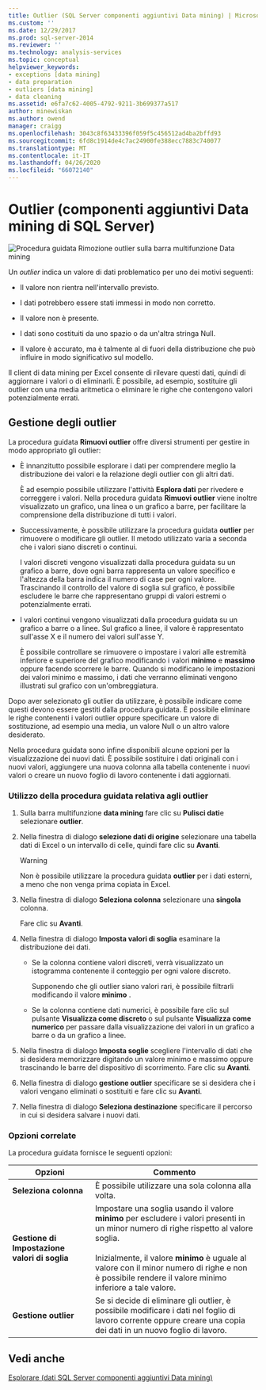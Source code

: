 ```yaml
---
title: Outlier (SQL Server componenti aggiuntivi Data mining) | Microsoft Docs
ms.custom: ''
ms.date: 12/29/2017
ms.prod: sql-server-2014
ms.reviewer: ''
ms.technology: analysis-services
ms.topic: conceptual
helpviewer_keywords:
- exceptions [data mining]
- data preparation
- outliers [data mining]
- data cleaning
ms.assetid: e6fa7c62-4005-4792-9211-3b699377a517
author: minewiskan
ms.author: owend
manager: craigg
ms.openlocfilehash: 3043c8f63433396f059f5c456512ad4ba2bffd93
ms.sourcegitcommit: 6fd8c1914de4c7ac24900fe388ecc7883c740077
ms.translationtype: MT
ms.contentlocale: it-IT
ms.lasthandoff: 04/26/2020
ms.locfileid: "66072140"
---
```

# <a name="outliers-sql-server-data-mining-add-ins"></a>Outlier (componenti aggiuntivi Data mining di SQL Server)
  ![Procedura guidata Rimozione outlier sulla barra multifunzione Data mining](media/dmc-outliers.gif "Procedura guidata Rimozione outlier sulla barra multifunzione Data mining")  
  
 Un *outlier* indica un valore di dati problematico per uno dei motivi seguenti:  
  
-   Il valore non rientra nell'intervallo previsto.  
  
-   I dati potrebbero essere stati immessi in modo non corretto.  
  
-   Il valore non è presente.  
  
-   I dati sono costituiti da uno spazio o da un'altra stringa Null.  
  
-   Il valore è accurato, ma è talmente al di fuori della distribuzione che può influire in modo significativo sul modello.  
  
 Il client di data mining per Excel consente di rilevare questi dati, quindi di aggiornare i valori o di eliminarli. È possibile, ad esempio, sostituire gli outlier con una media aritmetica o eliminare le righe che contengono valori potenzialmente errati.  
  
## <a name="handling-outliers"></a>Gestione degli outlier  
 La procedura guidata **Rimuovi outlier** offre diversi strumenti per gestire in modo appropriato gli outlier:  
  
-   È innanzitutto possibile esplorare i dati per comprendere meglio la distribuzione dei valori e la relazione degli outlier con gli altri dati.  
  
     È ad esempio possibile utilizzare l'attività **Esplora dati** per rivedere e correggere i valori. Nella procedura guidata **Rimuovi outlier** viene inoltre visualizzato un grafico, una linea o un grafico a barre, per facilitare la comprensione della distribuzione di tutti i valori.  
  
-   Successivamente, è possibile utilizzare la procedura guidata **outlier** per rimuovere o modificare gli outlier. Il metodo utilizzato varia a seconda che i valori siano discreti o continui.  
  
     I valori discreti vengono visualizzati dalla procedura guidata su un grafico a barre, dove ogni barra rappresenta un valore specifico e l'altezza della barra indica il numero di case per ogni valore. Trascinando il controllo del valore di soglia sul grafico, è possibile escludere le barre che rappresentano gruppi di valori estremi o potenzialmente errati.  
  
-   I valori continui vengono visualizzati dalla procedura guidata su un grafico a barre o a linee. Sul grafico a linee, il valore è rappresentato sull'asse X e il numero dei valori sull'asse Y.  
  
     È possibile controllare se rimuovere o impostare i valori alle estremità inferiore e superiore del grafico modificando i valori **minimo** e **massimo** oppure facendo scorrere le barre. Quando si modificano le impostazioni dei valori minimo e massimo, i dati che verranno eliminati vengono illustrati sul grafico con un'ombreggiatura.  
  
 Dopo aver selezionato gli outlier da utilizzare, è possibile indicare come questi devono essere gestiti dalla procedura guidata. È possibile eliminare le righe contenenti i valori outlier oppure specificare un valore di sostituzione, ad esempio una media, un valore Null o un altro valore desiderato.  
  
 Nella procedura guidata sono infine disponibili alcune opzioni per la visualizzazione dei nuovi dati. È possibile sostituire i dati originali con i nuovi valori, aggiungere una nuova colonna alla tabella contenente i nuovi valori o creare un nuovo foglio di lavoro contenente i dati aggiornati.  
  
### <a name="using-the-outlier-wizard"></a>Utilizzo della procedura guidata relativa agli outlier  
  
1.  Sulla barra multifunzione **data mining** fare clic su **Pulisci dati**e selezionare **outlier**.  
  
2.  Nella finestra di dialogo **selezione dati di origine** selezionare una tabella dati di Excel o un intervallo di celle, quindi fare clic su **Avanti**.  
  
    > [!WARNING]  
    >  Non è possibile utilizzare la procedura guidata **outlier** per i dati esterni, a meno che non venga prima copiata in Excel.  
  
3.  Nella finestra di dialogo **Seleziona colonna** selezionare una **singola** colonna.  
  
     Fare clic su **Avanti**.  
  
4.  Nella finestra di dialogo **Imposta valori di soglia** esaminare la distribuzione dei dati.  
  
    -   Se la colonna contiene valori discreti, verrà visualizzato un istogramma contenente il conteggio per ogni valore discreto.  
  
         Supponendo che gli outlier siano valori rari, è possibile filtrarli modificando il valore **minimo** .  
  
    -   Se la colonna contiene dati numerici, è possibile fare clic sul pulsante **Visualizza come discreto** o sul pulsante **Visualizza come numerico** per passare dalla visualizzazione dei valori in un grafico a barre o da un grafico a linee.  
  
5.  Nella finestra di dialogo **Imposta soglie** scegliere l'intervallo di dati che si desidera memorizzare digitando un valore minimo e massimo oppure trascinando le barre del dispositivo di scorrimento. Fare clic su **Avanti**.  
  
6.  Nella finestra di dialogo **gestione outlier** specificare se si desidera che i valori vengano eliminati o sostituiti e fare clic su **Avanti**.  
  
7.  Nella finestra di dialogo **Seleziona destinazione** specificare il percorso in cui si desidera salvare i nuovi dati.  
  
### <a name="related-options"></a>Opzioni correlate  
 La procedura guidata fornisce le seguenti opzioni:  
  
|**Opzioni**|**Commento**|  
|-----------------|-----------------|  
|**Seleziona colonna**|È possibile utilizzare una sola colonna alla volta.|  
|**Gestione di Impostazione valori di soglia**|Impostare una soglia usando il valore **minimo** per escludere i valori presenti in un minor numero di righe rispetto al valore soglia.<br /><br /> Inizialmente, il valore **minimo** è uguale al valore con il minor numero di righe e non è possibile rendere il valore minimo inferiore a tale valore.|  
|**Gestione outlier**|Se si decide di eliminare gli outlier, è possibile modificare i dati nel foglio di lavoro corrente oppure creare una copia dei dati in un nuovo foglio di lavoro.|  
  
## <a name="see-also"></a>Vedi anche  
 [Esplorare &#40;dati SQL Server componenti aggiuntivi Data mining&#41;](explore-data-sql-server-data-mining-add-ins.md)  
  
  
